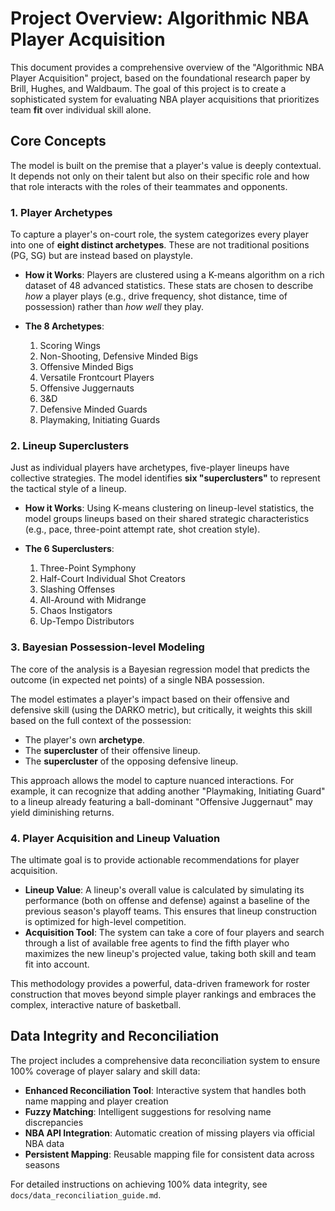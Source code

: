 # Project Overview: Algorithmic NBA Player Acquisition

This document provides a comprehensive overview of the "Algorithmic NBA Player Acquisition" project, based on the foundational research paper by Brill, Hughes, and Waldbaum. The goal of this project is to create a sophisticated system for evaluating NBA player acquisitions that prioritizes team **fit** over individual skill alone.

## Core Concepts

The model is built on the premise that a player's value is deeply contextual. It depends not only on their talent but also on their specific role and how that role interacts with the roles of their teammates and opponents.

### 1. Player Archetypes

To capture a player's on-court role, the system categorizes every player into one of **eight distinct archetypes**. These are not traditional positions (PG, SG) but are instead based on playstyle.

- **How it Works**: Players are clustered using a K-means algorithm on a rich dataset of 48 advanced statistics. These stats are chosen to describe *how* a player plays (e.g., drive frequency, shot distance, time of possession) rather than *how well* they play.

- **The 8 Archetypes**:
  1. Scoring Wings
  2. Non-Shooting, Defensive Minded Bigs
  3. Offensive Minded Bigs
  4. Versatile Frontcourt Players
  5. Offensive Juggernauts
  6. 3&D
  7. Defensive Minded Guards
  8. Playmaking, Initiating Guards

### 2. Lineup Superclusters

Just as individual players have archetypes, five-player lineups have collective strategies. The model identifies **six "superclusters"** to represent the tactical style of a lineup.

- **How it Works**: Using K-means clustering on lineup-level statistics, the model groups lineups based on their shared strategic characteristics (e.g., pace, three-point attempt rate, shot creation style).

- **The 6 Superclusters**:
  1. Three-Point Symphony
  2. Half-Court Individual Shot Creators
  3. Slashing Offenses
  4. All-Around with Midrange
  5. Chaos Instigators
  6. Up-Tempo Distributors

### 3. Bayesian Possession-level Modeling

The core of the analysis is a Bayesian regression model that predicts the outcome (in expected net points) of a single NBA possession.

The model estimates a player's impact based on their offensive and defensive skill (using the DARKO metric), but critically, it weights this skill based on the full context of the possession:
- The player's own **archetype**.
- The **supercluster** of their offensive lineup.
- The **supercluster** of the opposing defensive lineup.

This approach allows the model to capture nuanced interactions. For example, it can recognize that adding another "Playmaking, Initiating Guard" to a lineup already featuring a ball-dominant "Offensive Juggernaut" may yield diminishing returns.

### 4. Player Acquisition and Lineup Valuation

The ultimate goal is to provide actionable recommendations for player acquisition.

- **Lineup Value**: A lineup's overall value is calculated by simulating its performance (both on offense and defense) against a baseline of the previous season's playoff teams. This ensures that lineup construction is optimized for high-level competition.
- **Acquisition Tool**: The system can take a core of four players and search through a list of available free agents to find the fifth player who maximizes the new lineup's projected value, taking both skill and team fit into account.

This methodology provides a powerful, data-driven framework for roster construction that moves beyond simple player rankings and embraces the complex, interactive nature of basketball.

## Data Integrity and Reconciliation

The project includes a comprehensive data reconciliation system to ensure 100% coverage of player salary and skill data:

- **Enhanced Reconciliation Tool**: Interactive system that handles both name mapping and player creation
- **Fuzzy Matching**: Intelligent suggestions for resolving name discrepancies
- **NBA API Integration**: Automatic creation of missing players via official NBA data
- **Persistent Mapping**: Reusable mapping file for consistent data across seasons

For detailed instructions on achieving 100% data integrity, see `docs/data_reconciliation_guide.md`.
